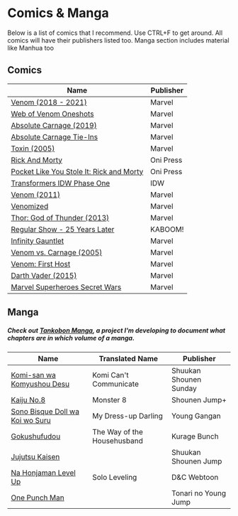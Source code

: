 Comics & Manga
===================

Below is a list of comics that I recommend. Use CTRL+F to get around. All comics will have their publishers listed too. Manga section includes material like Manhua too <br>

## Comics

|Name|Publisher|
|---|---|
|[Venom (2018 - 2021)](https://comicvine.gamespot.com/venom/4050-110770/)|Marvel|
|[Web of Venom Oneshots](https://comicvine.gamespot.com/search/?header=1&q=web%20of%20venom)|Marvel|
|[Absolute Carnage (2019)](https://comicvine.gamespot.com/absolute-carnage/4050-120532/)|Marvel|
|[Absolute Carnage Tie-Ins](https://comicvine.gamespot.com/search/?header=1&q=absolute%20carnage)|Marvel|
|[Toxin (2005)](https://comicvine.gamespot.com/toxin/4050-18087/)|Marvel|
|[Rick And Morty](https://comicvine.gamespot.com/rick-and-morty/4050-81059/)|Oni Press|
|[Pocket Like You Stole It: Rick and Morty](https://comicvine.gamespot.com/rick-and-morty-pocket-like-you-stole-it/4050-102611/)|Oni Press|
|[Transformers IDW Phase One](https://comicvine.gamespot.com/transformers-the-idw-collection/4050-53103/)|IDW|
|[Venom (2011)](https://comicvine.gamespot.com/venom/4050-39301/)|Marvel|
|[Venomized](https://comicvine.gamespot.com/venomized/4050-109637/)|Marvel|
|[Thor: God of Thunder (2013)](https://comicvine.gamespot.com/thor-god-of-thunder/4050-53920/)|Marvel|
|[Regular Show - 25 Years Later](https://comicvine.gamespot.com/regular-show-25-years-later/4050-111689/)|KABOOM!|
|[Infinity Gauntlet](https://comicvine.gamespot.com/the-infinity-gauntlet/4050-4596/)|Marvel|
|[Venom vs. Carnage (2005)](https://comicvine.gamespot.com/venom-vs-carnage/4050-18079/)|Marvel|
|[Venom: First Host](https://comicvine.gamespot.com/venom-first-host/4050-113094/)|Marvel|
|[Darth Vader (2015)](https://comicvine.gamespot.com/darth-vader/4050-79990/)|Marvel|
|[Marvel Superheroes Secret Wars](https://comicvine.gamespot.com/marvel-super-heroes-secret-wars/4050-3352/)|Marvel|

## Manga

##### Check out [Tankobon Manga](), a project I'm developing to document what chapters are in which volume of a manga.

|Name|Translated Name|Publisher|
|---|---|---|
|[Komi-san wa Komyushou Desu](https://anilist.co/manga/97852/Komi-Cant-Communicate/)|Komi Can't Communicate|Shuukan Shounen Sunday|
|[Kaiju No.8](https://anilist.co/manga/120760/Kaiju-No8/)|Monster 8|Shounen Jump+|
|[Sono Bisque Doll wa Koi wo Suru](https://anilist.co/manga/101583/My-DressUp-Darling/)|My Dress-up Darling|Young Gangan|
|[Gokushufudou](https://anilist.co/manga/101233/The-Way-of-the-Househusband/)|The Way of the Househusband|Kurage Bunch|
|[Jujutsu Kaisen](https://anilist.co/manga/101517/Jujutsu-Kaisen/)||Shuukan Shounen Jump|
|[Na Honjaman Level Up](https://anilist.co/manga/105398/Na-Honjaman-Level-Up/)|Solo Leveling|D&C Webtoon|
|[One Punch Man](https://anilist.co/manga/74347/One-PunchMan/)||Tonari no Young Jump|
